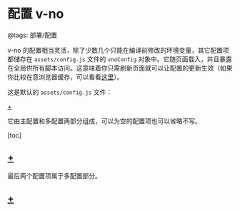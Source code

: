 # 配置 v-no

@tags: 部署/配置

v-no 的配置相当灵活，除了少数几个只能在编译前修改的环境变量，其它配置项都储存在 `assets/config.js` 文件的 `vnoConfig` 对象中。它随页面载入，并且暴露在全局供所有脚本访问。这意味着你只需刷新页面就可以让配置的更新生效（如果你比较在意浏览器缓存，可以看看[这里](/docs/cache.md "#")）。

这是默认的 `assets/config.js` 文件：

[+](/docs/vno-config.md)

它由主配置和多配置两部分组成，可以为空的配置项也可以省略不写。

[toc]

## [+](/docs/main-conf.md)

最后两个配置项属于多配置部分。

## [+](/docs/multi-conf.md)
